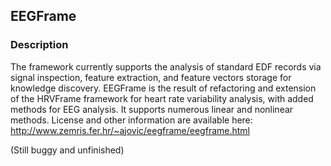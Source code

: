 ## EEGFrame

### Description
The framework currently supports the analysis of standard EDF records via signal inspection, feature extraction, and feature vectors storage for knowledge discovery.
EEGFrame is the result of refactoring and extension of the HRVFrame framework for heart rate variability analysis, with added methods for EEG analysis. 
It supports numerous linear and nonlinear methods.
License and other information are available here: http://www.zemris.fer.hr/~ajovic/eegframe/eegframe.html

(Still buggy and unfinished)
